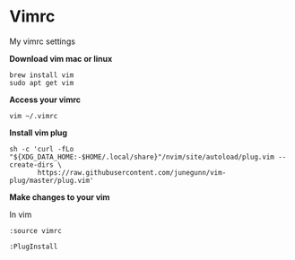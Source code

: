# Vimrc

My vimrc settings

<b>Download vim mac or linux</b>
```console
brew install vim
sudo apt get vim
```

<b>Access your vimrc</b>

```console
vim ~/.vimrc
```

<b>Install vim plug</b>
```console
sh -c 'curl -fLo "${XDG_DATA_HOME:-$HOME/.local/share}"/nvim/site/autoload/plug.vim --create-dirs \
       https://raw.githubusercontent.com/junegunn/vim-plug/master/plug.vim'
```

<b>Make changes to your vim</b>

In vim 
```console
:source vimrc

:PlugInstall
```
